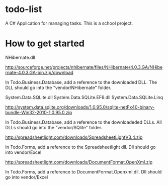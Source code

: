 # todo-list
A C# Application for managing tasks. This is a school project.


# How to get started

NHibernate.dll

http://sourceforge.net/projects/nhibernate/files/NHibernate/4.0.3.GA/NHibernate-4.0.3.GA-bin.zip/download

In Todo.Business.Database, add a reference to the downloaded DLL. The DLL should go into the
"vendor/NHibernate" folder. 


System.Data.SQLite.dll
System.Data.SQLite.EF6.dll
System.Data.SQLite.Linq

http://system.data.sqlite.org/downloads/1.0.95.0/sqlite-netFx40-binary-bundle-Win32-2010-1.0.95.0.zip

In Todo.Business.Database, add a reference to the downloadeded DLLs. All DLLs should go into the "vendor/SQlite"
folder.

http://spreadsheetlight.com/downloads/SpreadsheetLightV3.4.zip

In Todo.Forms, add a reference to the Spreadsheetlight dll. Dll should go into vendor/Excel

http://spreadsheetlight.com/downloads/DocumentFormat.OpenXml.zip

In Todo.Forms, add a reference to DocumentFormat.Openxml.dll. Dll should go into vendor/Excel

